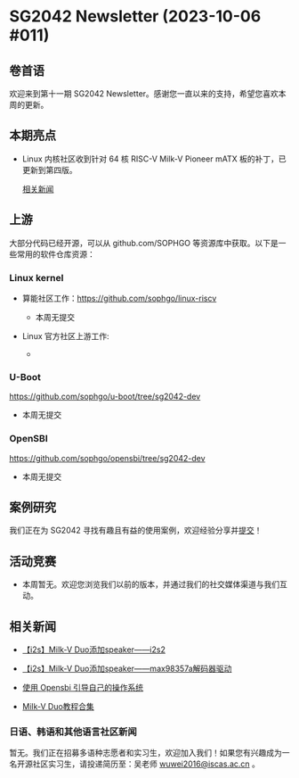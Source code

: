 # SG2042 Newsletter (2023-10-06 #011)

## 卷首语

欢迎来到第十一期 SG2042 Newsletter。感谢您一直以来的支持，希望您喜欢本周的更新。

## 本期亮点

+ Linux 内核社区收到针对 64 核 RISC-V Milk-V Pioneer mATX 板的补丁，已更新到第四版。

  [相关新闻](https://www.phoronix.com/news/Milk-V-Pioneer-Linux-Patches)

## 上游


大部分代码已经开源，可以从 github.com/SOPHGO 等资源库中获取。以下是一些常用的软件仓库资源：

### Linux kernel

+ 算能社区工作：https://github.com/sophgo/linux-riscv

  +  本周无提交

+ Linux 官方社区上游工作:

  + 

### U-Boot

https://github.com/sophgo/u-boot/tree/sg2042-dev

+ 本周无提交

### OpenSBI

https://github.com/sophgo/opensbi/tree/sg2042-dev 

+ 本周无提交

## 案例研究

我们正在为 SG2042 寻找有趣且有益的使用案例，欢迎经验分享并[提交](https://github.com/sophgocommunity/SG2042-Newsletter/pulls)！

## 活动竞赛

+ 本周暂无。欢迎您浏览我们以前的版本，并通过我们的社交媒体渠道与我们互动。

## 相关新闻

+ [【i2s】Milk-V Duo添加speaker——i2s2](https://community.milkv.io/t/i2s-milk-v-duo-speaker-i2s2/666)
+ [【i2s】Milk-V Duo添加speaker——max98357a解码器驱动](https://community.milkv.io/t/i2s-milk-v-duo-speaker-max98357a/668)
+ [使用 Opensbi 引导自己的操作系统](https://community.milkv.io/t/opensbi/681)

+ [Milk-V Duo教程合集](https://zhuanlan.zhihu.com/p/636853556)

### 日语、韩语和其他语言社区新闻

暂无。我们正在招募多语种志愿者和实习生，欢迎加入我们！如果您有兴趣成为一名开源社区实习生，请投递简历至：吴老师 [wuwei2016@iscas.ac.cn](mailto:wuwei2016@iscas.ac.cn) 。
